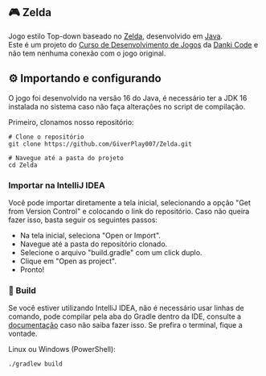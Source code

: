 ## :video_game: Zelda

Jogo estilo Top-down baseado no [Zelda](https://www.zelda.com/), desenvolvido em [Java](https://www.java.com/).  
Este é um projeto do [Curso de Desenvolvimento de Jogos](https://cursos.dankicode.com/curso-dev-games) da [Danki Code](http://cursos.dankicode.com/) e não tem nenhuma conexão com o jogo original.

## :gear: Importando e configurando

O jogo foi desenvolvido na versão 16 do Java, é necessário ter a JDK 16 instalada no sistema caso não faça alterações no script de compilação.
  
Primeiro, clonamos nosso repositório:
```shell
# Clone o repositório
git clone https://github.com/GiverPlay007/Zelda.git

# Navegue até a pasta do projeto
cd Zelda
```

### Importar na IntelliJ IDEA
Você pode importar diretamente a tela inicial, selecionando a opção "Get from Version Control" e colocando o link do repositório. Caso não queira fazer isso, basta seguir os seguintes passos:

- Na tela inicial, seleciona "Open or Import".
- Navegue até a pasta do repositório clonado.
- Selecione o arquivo "build.gradle" com um click duplo.
- Clique em "Open as project".
- Pronto!

### :hammer: Build
Se você estiver utilizando IntelliJ IDEA, não é necessário usar linhas de comando, pode compilar pela aba do Gradle dentro da IDE, consulte a [documentação](https://www.jetbrains.com/help/idea/getting-started-with-gradle.html#run_terminal) caso não saiba fazer isso. Se prefira o terminal, fique a vontade.

Linux ou Windows (PowerShell):
```batch
./gradlew build
```
